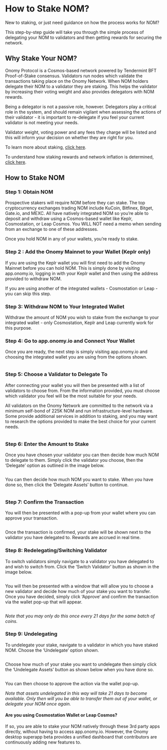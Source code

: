 # How to Stake NOM?

New to staking, or just need guidance on how the process works for NOM?

This step-by-step guide will take you through the simple process of delegating your NOM to validators and then getting rewards for securing the network.&#x20;

## Why Stake Your NOM?&#x20;

Onomy Protocol is a Cosmos-based network powered by Tendermint BFT Proof-of-Stake consensus. Validators run nodes which validate the transactions taking place on the Onomy Network. When NOM holders delegate their NOM to a validator they are staking. This helps the validator by increasing their voting weight and also provides delegators with NOM rewards.

Being a delegator is not a passive role, however. Delegators play a critical role in the system, and should remain vigilant when assessing the actions of their validator - it is important to re-delegate if you feel your current validator is not meeting your needs.

Validator weight, voting power and any fees they charge will be listed and this will inform your decision on whether they are right for you.

To learn more about staking, [click here](broken-reference).&#x20;

To understand how staking rewards and network inflation is determined, [click here](nom-staking-rewards.md).&#x20;

## How to Stake NOM

### Step 1: Obtain NOM

Prospective stakers will require NOM before they can stake. The top cryptocurrency exchanges trading NOM include KuCoin, Bitfinex, Bitget, Gate.io, and MEXC. All have natively integrated NOM so you’re able to deposit and withdraw using a Cosmos-based wallet like Keplr, Cosmostation, or Leap Cosmos. You WILL NOT need a memo when sending from an exchange to one of these addresses.&#x20;

Once you hold NOM in any of your wallets, you’re ready to stake.&#x20;

### Step 2 : Add the Onomy Mainnet to your Wallet (Keplr only)

If you are using the Keplr wallet you will first need to add the Onomy Mainnet before you can hold NOM. This is simply done by visiting app.onomy.io, logging in with your Keplr wallet and then using the address provided to withdraw NOM.

If you are using another of the integrated wallets - Cosmostation or Leap - you can skip this step.

### Step 3: Withdraw NOM to Your Integrated Wallet

Withdraw the amount of NOM you wish to stake from the exchange to your integrated wallet - only Cosmostation, Keplr and Leap currently work for this purpose.

### Step 4: Go to app.onomy.io and Connect Your Wallet

Once you are ready, the next step is simply visiting app.onomy.io and choosing the integrated wallet you are using from the options shown.

<figure><img src="../.gitbook/assets/welcome to onomy.png" alt=""><figcaption></figcaption></figure>

### Step 5: Choose a Validator to Delegate To

After connecting your wallet you will then be presented with a list of validators to choose from. From the information provided, you must choose which validator you feel will be the most suitable for your needs.

All validators on the Onomy Network are committed to the network via a minimum self-bond of 225K NOM and run infrastructure-level hardware. Some provide additional services in addition to staking, and you may want to research the options provided to make the best choice for your current needs.&#x20;

<figure><img src="../.gitbook/assets/unnamed.png" alt=""><figcaption></figcaption></figure>

### Step 6: Enter the Amount to Stake

Once you have chosen your validator you can then decide how much NOM to delegate to them. Simply click the validator you choose, then the ‘Delegate’ option as outlined in the image below.

<figure><img src="../.gitbook/assets/unnamed (2).png" alt=""><figcaption></figcaption></figure>

You can then decide how much NOM you want to stake. When you have done so, then click the ‘Delegate Assets’ button to continue.

<figure><img src="../.gitbook/assets/unnamed (1).png" alt=""><figcaption></figcaption></figure>

### Step 7: Confirm the Transaction

You will then be presented with a pop-up from your wallet where you can approve your transaction.

<figure><img src="../.gitbook/assets/confirm.png" alt=""><figcaption></figcaption></figure>

Once the transaction is confirmed, your stake will be shown next to the validator you have delegated to. Rewards are accrued in real time.

### Step 8: Redelegating/Switching Validator

To switch validators simply navigate to a validator you have delegated to and wish to switch from. Click the ‘Switch Validator’ button as shown in the image below.

<figure><img src="../.gitbook/assets/switch.png" alt=""><figcaption></figcaption></figure>

You will then be presented with a window that will allow you to choose a new validator and decide how much of your stake you want to transfer. Once you have decided, simply click ‘Approve’ and confirm the transaction via the wallet pop-up that will appear.&#x20;

<figure><img src="../.gitbook/assets/approve switch.png" alt=""><figcaption></figcaption></figure>

_Note that you may only do this once every 21 days for the same batch of coins._

### Step 9: Undelegating

To undelegate your stake, navigate to a validator in which you have staked NOM. Choose the ‘Undelegate’ option shown.

<figure><img src="../.gitbook/assets/undelegate.png" alt=""><figcaption></figcaption></figure>

Choose how much of your stake you want to undelegate then simply click the ‘Undelegate Assets’ button as shown below when you have done so.

<figure><img src="../.gitbook/assets/undd.png" alt=""><figcaption></figcaption></figure>

You can then choose to approve the action via the wallet pop-up.

_Note that assets undelegated in this way will take 21 days to become available. Only then will you be able to transfer them out of your wallet, or delegate your NOM once again._&#x20;

#### Are you using Cosmostation Wallet or Leap Cosmos?&#x20;

If so, you are able to stake your NOM natively through these 3rd party apps directly, without having to access app.onomy.io. However, the Onomy desktop superapp beta provides a unified dashboard that contributors are continuously adding new features to.&#x20;



